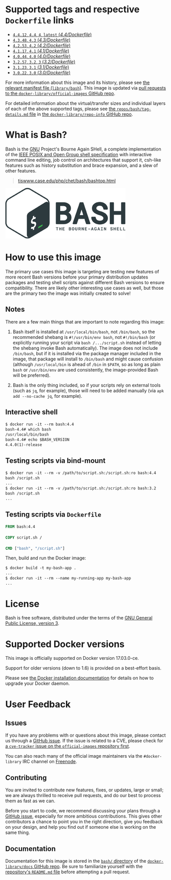 # Supported tags and respective `Dockerfile` links

-	[`4.4.12`, `4.4`, `4`, `latest` (*4.4/Dockerfile*)](https://github.com/tianon/docker-bash/blob/bdf5b9d720c272a05a84b6357dc278d35fc9d453/4.4/Dockerfile)
-	[`4.3.48`, `4.3` (*4.3/Dockerfile*)](https://github.com/tianon/docker-bash/blob/bdf5b9d720c272a05a84b6357dc278d35fc9d453/4.3/Dockerfile)
-	[`4.2.53`, `4.2` (*4.2/Dockerfile*)](https://github.com/tianon/docker-bash/blob/bdf5b9d720c272a05a84b6357dc278d35fc9d453/4.2/Dockerfile)
-	[`4.1.17`, `4.1` (*4.1/Dockerfile*)](https://github.com/tianon/docker-bash/blob/bdf5b9d720c272a05a84b6357dc278d35fc9d453/4.1/Dockerfile)
-	[`4.0.44`, `4.0` (*4.0/Dockerfile*)](https://github.com/tianon/docker-bash/blob/bdf5b9d720c272a05a84b6357dc278d35fc9d453/4.0/Dockerfile)
-	[`3.2.57`, `3.2`, `3` (*3.2/Dockerfile*)](https://github.com/tianon/docker-bash/blob/bdf5b9d720c272a05a84b6357dc278d35fc9d453/3.2/Dockerfile)
-	[`3.1.23`, `3.1` (*3.1/Dockerfile*)](https://github.com/tianon/docker-bash/blob/bdf5b9d720c272a05a84b6357dc278d35fc9d453/3.1/Dockerfile)
-	[`3.0.22`, `3.0` (*3.0/Dockerfile*)](https://github.com/tianon/docker-bash/blob/bdf5b9d720c272a05a84b6357dc278d35fc9d453/3.0/Dockerfile)

For more information about this image and its history, please see [the relevant manifest file (`library/bash`)](https://github.com/docker-library/official-images/blob/master/library/bash). This image is updated via [pull requests to the `docker-library/official-images` GitHub repo](https://github.com/docker-library/official-images/pulls?q=label%3Alibrary%2Fbash).

For detailed information about the virtual/transfer sizes and individual layers of each of the above supported tags, please see [the `repos/bash/tag-details.md` file](https://github.com/docker-library/repo-info/blob/master/repos/bash/tag-details.md) in [the `docker-library/repo-info` GitHub repo](https://github.com/docker-library/repo-info).

# What is Bash?

Bash is the [GNU](http://www.gnu.org/) Project's Bourne Again SHell, a complete implementation of the [IEEE POSIX and Open Group shell specification](http://www.opengroup.org/onlinepubs/9699919799/nfindex.html) with interactive command line editing, job control on architectures that support it, csh-like features such as history substitution and brace expansion, and a slew of other features.

> [tiswww.case.edu/php/chet/bash/bashtop.html](https://tiswww.case.edu/php/chet/bash/bashtop.html)

![logo](https://raw.githubusercontent.com/docker-library/docs/5cb6fef6ed317e5af7e1e14e64c18c2b81657e81/bash/logo.png)

# How to use this image

The primary use cases this image is targeting are testing new features of more recent Bash versions before your primary distribution updates packages and testing shell scripts against different Bash versions to ensure compatibility. There are likely other interesting use cases as well, but those are the primary two the image was initially created to solve!

## Notes

There are a few main things that are important to note regarding this image:

1.	Bash itself is installed at `/usr/local/bin/bash`, not `/bin/bash`, so the recommended shebang is `#!/usr/bin/env bash`, not `#!/bin/bash` (or explicitly running your script via `bash /.../script.sh` instead of letting the shebang invoke Bash automatically). The image does not include `/bin/bash`, but if it is installed via the package manager included in the image, that package will install to `/bin/bash` and might cause confusion (although `/usr/local/bin` is ahead of `/bin` in `$PATH`, so as long as plain `bash` or `/usr/bin/env` are used consistently, the image-provided Bash will be preferred).

2.	Bash is the only thing included, so if your scripts rely on external tools (such as `jq`, for example), those will need to be added manually (via `apk add --no-cache jq`, for example).

## Interactive shell

```console
$ docker run -it --rm bash:4.4
bash-4.4# which bash
/usr/local/bin/bash
bash-4.4# echo $BASH_VERSION
4.4.0(1)-release
```

## Testing scripts via bind-mount

```console
$ docker run -it --rm -v /path/to/script.sh:/script.sh:ro bash:4.4 bash /script.sh
...
$ docker run -it --rm -v /path/to/script.sh:/script.sh:ro bash:3.2 bash /script.sh
...
```

## Testing scripts via `Dockerfile`

```dockerfile
FROM bash:4.4

COPY script.sh /

CMD ["bash", "/script.sh"]
```

Then, build and run the Docker image:

```console
$ docker build -t my-bash-app .
...
$ docker run -it --rm --name my-running-app my-bash-app
...
```

# License

Bash is free software, distributed under the terms of the [GNU General Public License, version 3](http://www.gnu.org/licenses/gpl.html).

# Supported Docker versions

This image is officially supported on Docker version 17.03.0-ce.

Support for older versions (down to 1.6) is provided on a best-effort basis.

Please see [the Docker installation documentation](https://docs.docker.com/installation/) for details on how to upgrade your Docker daemon.

# User Feedback

## Issues

If you have any problems with or questions about this image, please contact us through a [GitHub issue](https://github.com/tianon/docker-bash/issues). If the issue is related to a CVE, please check for [a `cve-tracker` issue on the `official-images` repository first](https://github.com/docker-library/official-images/issues?q=label%3Acve-tracker).

You can also reach many of the official image maintainers via the `#docker-library` IRC channel on [Freenode](https://freenode.net).

## Contributing

You are invited to contribute new features, fixes, or updates, large or small; we are always thrilled to receive pull requests, and do our best to process them as fast as we can.

Before you start to code, we recommend discussing your plans through a [GitHub issue](https://github.com/tianon/docker-bash/issues), especially for more ambitious contributions. This gives other contributors a chance to point you in the right direction, give you feedback on your design, and help you find out if someone else is working on the same thing.

## Documentation

Documentation for this image is stored in the [`bash/` directory](https://github.com/docker-library/docs/tree/master/bash) of the [`docker-library/docs` GitHub repo](https://github.com/docker-library/docs). Be sure to familiarize yourself with the [repository's `README.md` file](https://github.com/docker-library/docs/blob/master/README.md) before attempting a pull request.
